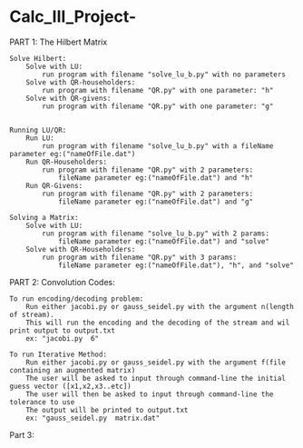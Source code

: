 # Calc_III_Project-


PART 1: The Hilbert Matrix

	Solve Hilbert:
		Solve with LU:
			run program with filename "solve_lu_b.py" with no parameters
		Solve with QR-householders:
			run program with filename "QR.py" with one parameter: "h"
		Solve with QR-givens:
			run program with filename "QR.py" with one parameter: "g"			


	Running LU/QR:
		Run LU:
			run program with filename "solve_lu_b.py" with a fileName parameter eg:("nameOfFile.dat")
		Run QR-Householders:
			run program with filename "QR.py" with 2 parameters:
				fileName parameter eg:("nameOfFile.dat") and "h"
		Run QR-Givens:
			run program with filename "QR.py" with 2 parameters:
				fileName parameter eg:("nameOfFile.dat") and "g"		

	Solving a Matrix:
		Solve with LU:
			run program with filename "solve_lu_b.py" with 2 params: 
				fileName parameter eg:("nameOfFile.dat") and "solve"
		Solve with QR-Householders:
			run program with filename "QR.py" with 3 params:
				fileName parameter eg:("nameOfFile.dat"), "h", and "solve"


PART 2: Convolution Codes:

	To run encoding/decoding problem:
		Run either jacobi.py or gauss_seidel.py with the argument n(length of stream). 
		This will run the encoding and the decoding of the stream and wil print output to output.txt
		ex: "jacobi.py  6"

	To run Iterative Method:
		Run either jacobi.py or gauss_seidel.py with the argument f(file containing an augmented matrix)
		The user will be asked to input through command-line the initial guess vector ([x1,x2,x3..etc])
		The user will then be asked to input through command-line the tolerance to use
		The	output will be printed to output.txt
		ex: "gauss_seidel.py  matrix.dat"

Part 3: 		